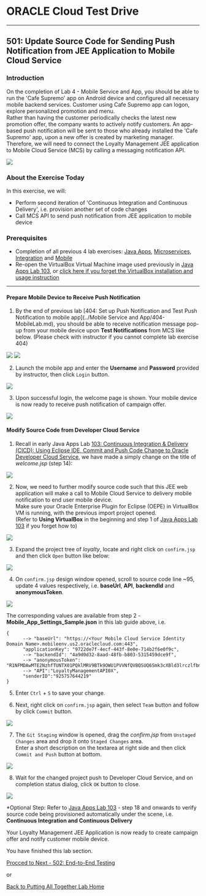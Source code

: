 # ORACLE Cloud Test Drive #
-----
## 501: Update Source Code for Sending Push Notification from JEE Application to Mobile Cloud Service ##

### Introduction ###
On the completion of Lab 4 - Mobile Service and App, you should be able to run the 'Cafe Supremo' app on Android device and configured all necessary mobile backend services. Customer using Cafe Supremo app can logon, explore personalized promotion and menu.  
Rather than having the customer periodically checks the latest new promotion offer, the company wants to actively notify customers. An app-based push notification will be sent to those who already installed the 'Cafe Supremo' app, upon a new offer is created by marketing manager. Therefore, we will need to connect the Loyalty Management JEE application to Mobile Cloud Service (MCS) by calling a messaging notification API.

![](images/501/final.scope.work.png)

### About the Exercise Today ###
In this exercise, we will:
- Perform second iteration of 'Continuous Integration and Continuous Delivery', i.e. provision another set of code changes
- Call MCS API to send push notification from JEE application to mobile device

### Prerequisites ###
+ Completion of all previous 4 lab exercises: [Java Apps](../Java%20Apps/README.md), [Microservices](../Microservices/README.md), [Integration](../Integrations/README.md) and [Mobile](Mobile%20Service%20and%20App/README.md)
+ Re-open the VirtualBox Virtual Machine image used previously in [Java Apps Lab 103](../Java%20Apps/103-JavaAppsLab.md), or [click here if you forget the VirtualBox installation and usage instruction](../Java%20Apps/virtualbox.md)

----

#### Prepare Mobile Device to Receive Push Notification ####

1. By the end of previous lab [404: Set up Push Notification and Test Push Notification to mobile app](../Mobile Service and App/404-MobileLab.md), you should be able to receive notification message pop-up from your mobile device upon **Test Notifications** from MCS like below. (Please check with instructor if you cannot complete lab exercise 404)

![](../common/images/mobile/401-MCS_Notification_Result.png)
![](../common/images/mobile/401-MobileApp_Notification_Result.png)

2. Launch the mobile app and enter the **Username** and **Password** provided by instructor, then click `Login` button.

![](images/501/09.mobile.login.png)

3. Upon successful login, the welcome page is shown. Your mobile device is now ready to receive push notification of campaign offer.

![](images/501/10.mobile.welcome.png)

#### Modify Source Code from Developer Cloud Service ####

1. Recall in early Java Apps Lab [103: Continuous Integration & Delivery (CICD): Using Eclipse IDE, Commit and Push Code Change to Oracle Developer Cloud Service](../Java%20Apps/103-JavaAppsLab.md), we have made a simply change on the title of *welcome.jsp* (step 14):

![](../Java%20Apps/images/103/23.png)

2. Now, we need to further modify source code such that this JEE web application will make a call to Mobile Cloud Service to delivery mobile notification to end user mobile device.  
Make sure your Oracle Enterprise Plugin for Eclipse (OEPE) in VirtualBox VM is running, with the previous import project opened.  
(Refer to **Using VirtualBox** in the beginning and step 1 of [Java Apps Lab 103](../Java%20Apps/103-JavaAppsLab.md) if you forget how to)

![](../Java%20Apps/images/103/09.png)

3. Expand the project tree of *loyalty*, locate and right click on `confirm.jsp` and then click `Open` button like below:

![](images/501/11.java.confirm.png)

4. On `confirm.jsp` design window opened, scroll to source code line ~95, update 4 values respectively, i.e. **baseUrl**, **API**, **backendId** and **anonymousToken**.

![](images/501/12.java.change.png)

The corresponding values are available from step 2 - **Mobile_App_Settings_Sample.json** in this lab guide above, i.e. 
```
{
      --> "baseUrl": "https://<Your Mobile Cloud Service Identity Domain Name>.mobileenv.us2.oraclecloud.com:443",
      "applicationKey": "9722de7f-4ecf-443f-8e0e-714b2f6e0f9c",
      --> "backendId": "4a9d0d32-8aad-48fb-b803-5315459dce9f",
      --> "anonymousToken": "R1NFMDAwMTE2NzhfTUNTX01PQklMRV9BTk9OWU1PVVNfQVBQSUQ6Smk3cXBld3lrczlfbmI=",
      --> "API":"LoyaltyManagementAPI0X",
      "senderID":"925757644219"
}
```
5. Enter `Ctrl` + `S` to save your change.

6. Next, right click on `confirm.jsp` again, then select `Team` button and follow by click `Commit` button.
 
![](images/501/13.java.commit.png)

7. The `Git Staging` window is opened, drag the *confirm.jsp* from `Unstaged Changes` area and drop it onto `Staged Changes` area.  
Enter a short description on the textarea at right side and then click `Commit and Push` button at bottom.

![](images/501/14.java.push.png)

8. Wait for the changed project push to Developer Cloud Service, and on completion status dialog, click `OK` button to close.

![](images/501/15.java.complete.png)

\*Optional Step: Refer to [Java Apps Lab 103](../Java%20Apps/103-JavaAppsLab.md) - step 18 and onwards to verify source code being provisioned automatically under the scene, i.e. **Continuous Integration and Continuous Delivery**

Your Loyalty Management JEE Application is now ready to create campaign offer and notify customer mobile device.

You have finished this lab section.

[Procced to Next - 502: End-to-End Testing](502-PuttingAllTogetherLab.md)

or

[Back to Putting All Together Lab Home](README.md)
